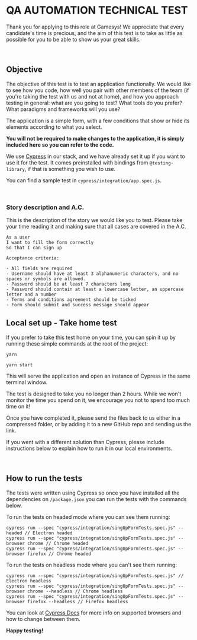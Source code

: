 # QA AUTOMATION TECHNICAL TEST

Thank you for applying to this role at Gamesys! We appreciate that every candidate's time is precious, and the aim of this test is to take as little as possible for you to be able to show us your great skills.

<br />

## Objective

The objective of this test is to test an application functionally. We would like to see how you code, how well you pair with other members of the team (if you're taking the test with us and not at home), and how you approach testing in general: what are you going to test? What tools do you prefer? What paradigms and frameworks will you use?

The application is a simple form, with a few conditions that show or hide its elements according to what you select.

**You will not be required to make changes to the application, it is simply included here so you can refer to the code.**

We use [Cypress](https://cypress.io) in our stack, and we have already set it up if you want to use it for the test. It comes preinstalled with bindings from `@testing-library`, if that is something you wish to use.

You can find a sample test in `cypress/integration/app.spec.js`.

<br />

### Story description and A.C.

This is the description of the story we would like you to test. Please take your time reading it and making sure that all cases are covered in the A.C.

```
As a user
I want to fill the form correctly
So that I can sign up

Acceptance criteria:

- All fields are required
- Username should have at least 3 alphanumeric characters, and no spaces or symbols are allowed.
- Password should be at least 7 characters long
- Password should contain at least a lowercase letter, an uppercase letter and a number
- Terms and conditions agreement should be ticked
- Form should submit and success message should appear
```

## Local set up - Take home test

If you prefer to take this test home on your time, you can spin it up by running these simple commands at the root of the project:

`yarn`

`yarn start`

This will serve the application and open an instance of Cypress in the same terminal window.

The test is designed to take you no longer than 2 hours. While we won't monitor the time you spend on it, we encourage you not to spend too much time on it!

Once you have completed it, please send the files back to us either in a compressed folder, or by adding it to a new GitHub repo and sending us the link.

If you went with a different solution than Cypress, please include instructions below to explain how to run it in our local environments.

<br />

## How to run the tests

The tests were written using Cypress so once you have installed all the dependencies on `/package.json` you can run the
tests with the commands below.

To run the tests on headed mode where you can see them running:
```
cypress run --spec "cypress/integration/singUpFormTests.spec.js" --headed // Electron headed
cypress run --spec "cypress/integration/singUpFormTests.spec.js" --browser chrome // Chrome headed
cypress run --spec "cypress/integration/singUpFormTests.spec.js" --browser firefox // Chrome headed
```

To run the tests on headless mode where you can't see them running:
```
cypress run --spec "cypress/integration/singUpFormTests.spec.js" // Electron headless
cypress run --spec "cypress/integration/singUpFormTests.spec.js" --browser chrome --headless // Chrome headless
cypress run --spec "cypress/integration/singUpFormTests.spec.js" --browser firefox --headless // Firefox headless
```

You can look at [Cypress Docs](https://docs.cypress.io/guides/guides/command-line.html#cypress-run-browser-lt-browser-name-or-path-gt)
for more info on supported browsers and how to change between them.

**Happy testing!**
